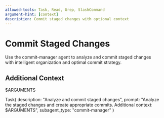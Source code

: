 ```yaml
---
allowed-tools: Task, Read, Grep, SlashCommand
argument-hint: [context]
description: Commit staged changes with optional context
---
```


# Commit Staged Changes

Use the commit-manager agent to analyze and commit staged changes with intelligent organization and optimal commit strategy.

## Additional Context
$ARGUMENTS

Task(
  description: "Analyze and commit staged changes",
  prompt: "Analyze the staged changes and create appropriate commits. Additional context: $ARGUMENTS",
  subagent_type: "commit-manager"
)